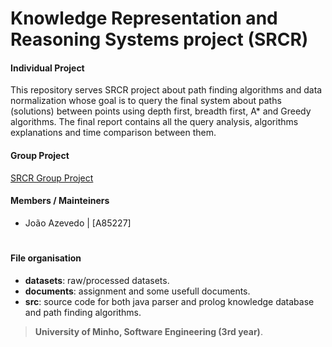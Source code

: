 # Knowledge Representation and Reasoning Systems project (SRCR)
#### Individual Project

This repository serves SRCR project about path finding algorithms and data normalization whose goal is to query the final system about paths (solutions) between points using depth first, breadth first, A* and Greedy algorithms. The final report contains all the query analysis, algorithms explanations and time comparison between them.

#### Group Project

[SRCR Group Project](https://github.com/devzizu/SRCR-Project-2020)

#### Members / Mainteiners 

- João Azevedo    | [A85227]
#
#### File organisation

- **datasets**: raw/processed datasets.
- **documents**: assignment and some usefull documents.
- **src**: source code for both java parser and prolog knowledge database and path finding algorithms.

>**University of Minho, Software Engineering (3rd year)**.
